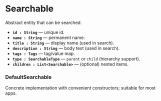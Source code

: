 # Searchable

Abstract entity that can be searched.

- **`id : String`** — unique id.
- **`name : String`** — permanent name.
- **`title : String`** — display name (used in search).
- **`description : String`** — body text (used in search).
- **`tags : Tags`** — tag/value map.
- **`type : SearchableType`** — `parent` or `child` (hierarchy support).
- **`children : List<Searchable>`** — (optional) nested items.

### DefaultSearchable
Concrete implementation with convenient constructors; suitable for most apps.
